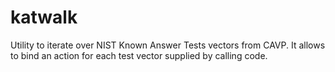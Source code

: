 # katwalk

Utility to iterate over NIST Known Answer Tests vectors from CAVP. It
allows to bind an action for each test vector supplied by calling code. 
